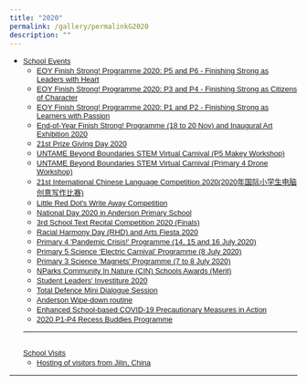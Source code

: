 ```yaml
---
title: "2020"
permalink: /gallery/permalinkG2020
description: ""
---
```


<ul>
<li><u><span style="font-family: arial, sans-serif; font-size: small;">School Events<br /></span></u>
<ul>
<li><span style="font-family: arial, sans-serif; font-size: small;"><a href="https://www.facebook.com/permalink.php?story_fbid=3491826174187735&amp;id=248457555191296" target="_blank" rel="noopener">EOY Finish Strong! Programme 2020: P5 and P6 - Finishing Strong as Leaders with Heart</a><br /></span></li>
<li><span style="font-family: arial, sans-serif; font-size: small;"><a href="https://www.facebook.com/permalink.php?story_fbid=3491796170857402&amp;id=248457555191296" target="_blank" rel="noopener">EOY Finish Strong! Programme 2020: P3 and P4 - Finishing Strong as Citizens of Character</a><br /></span></li>
<li><span style="font-family: arial, sans-serif; font-size: small;"><a href="https://www.facebook.com/permalink.php?story_fbid=3491722790864740&amp;id=248457555191296" target="_blank" rel="noopener">EOY Finish Strong! Programme 2020: P1 and P2 - Finishing Strong as Learners with Passion</a><br /></span></li>
<li><span style="font-family: arial, sans-serif; font-size: small;"><a href="https://www.facebook.com/permalink.php?story_fbid=3491701350866884&amp;id=248457555191296" target="_blank" rel="noopener">End-of-Year Finish Strong! Programme (18 to 20 Nov) and Inaugural Art Exhibition 2020</a><br /></span></li>
<li><span style="font-family: arial, sans-serif; font-size: small;"><a href="https://www.facebook.com/permalink.php?story_fbid=3490485127655173&amp;id=248457555191296" target="_blank" rel="noopener">21st Prize Giving Day 2020</a><br /></span></li>
<li><span style="font-family: arial, sans-serif; font-size: small;"><a href="https://www.facebook.com/permalink.php?story_fbid=3498327916870894&amp;id=248457555191296" target="_blank" rel="noopener">UNTAME Beyond Boundaries STEM Virtual Carnival (P5 Makey Workshop)</a><br /></span></li>
<li><span style="font-family: arial, sans-serif; font-size: small;"><a href="https://www.facebook.com/permalink.php?story_fbid=3490295414340811&amp;id=248457555191296" target="_blank" rel="noopener">UNTAME Beyond Boundaries STEM Virtual Carnival (Primary 4 Drone Workshop)</a><br /></span></li>
<li><span style="font-family: arial, sans-serif; font-size: small;"><a href="https://www.facebook.com/permalink.php?story_fbid=3485612994809053&amp;id=248457555191296" target="_blank" rel="noopener">21st International Chinese Language Competition 2020(2020年国际小学生电脑创意写作比赛)</a><br /></span></li>
<li><span style="font-family: arial, sans-serif; font-size: small;"><a href="https://www.facebook.com/media/set/?vanity=248457555191296&amp;set=a.3356063427764011" target="_blank" rel="noopener">Little Red Dot's Write Away Competition</a><br /></span></li>
<li><span style="font-family: arial, sans-serif; font-size: small;"><a href="https://www.facebook.com/permalink.php?story_fbid=3188589034511452&amp;id=248457555191296" target="_blank" rel="noopener">National Day 2020 in Anderson Primary School</a><br /></span></li>
<li><span style="font-family: arial, sans-serif; font-size: small;"><a href="https://www.facebook.com/permalink.php?story_fbid=3138707232832966&amp;id=248457555191296" target="_blank" rel="noopener">3rd School Text Recital Competition 2020 (Finals)</a><br /></span></li>
<li><span style="font-family: arial, sans-serif; font-size: small;"><a href="https://www.facebook.com/media/set/?vanity=248457555191296&amp;set=a.3120385257998497" target="_blank" rel="noopener">Racial Harmony Day (RHD) and Arts Fiesta 2020</a></span></li>
<li><span style="font-family: arial, sans-serif; font-size: small;"><a href="https://www.facebook.com/permalink.php?story_fbid=3134011899969166&amp;id=248457555191296" target="_blank" rel="noopener">Primary 4 'Pandemic Crisis!' Programme (14, 15 and 16 July 2020)</a></span></li>
<li><span style="font-family: arial, sans-serif; font-size: small;"><a href="https://www.facebook.com/media/set/?vanity=248457555191296&amp;set=a.3088185421218481" target="_blank" rel="noopener">Primary 5 Science &lsquo;Electric Carnival&rsquo; Programme (8 July 2020)</a></span></li>
<li><span style="font-family: arial, sans-serif; font-size: small;"><a href="https://www.facebook.com/media/set/?vanity=248457555191296&amp;set=a.3088685787835111" target="_blank" rel="noopener">Primary 3 Science 'Magnets' Programme (7 to 8 July 2020)</a>&nbsp;</span></li>
<li><span style="font-family: arial, sans-serif; font-size: small;"><a href="https://www.facebook.com/248457555191296/media_set/?set=a.3043038469066510" target="_blank" rel="noopener">NParks Community In Nature (CIN) Schools Awards (Merit)</a>&nbsp;</span></li>
<li><span style="font-family: arial, sans-serif; font-size: small;"><a href="https://www.facebook.com/permalink.php?story_fbid=2716840175019676&amp;id=248457555191296&amp;__xts__[0]=68.ARAzfWN4v97fWcEvyVEphbcepHwJ7kMwaOHrixRqCOgiCyuCgXE6usJLqooKzucr-Ew5o6CbmakxAbr0dhR-XVWNSMA5Ny4BU501tp_n-nt8WI18B6HzZNqmnDcM_EuQzPf8I7qw58iYXvOfCBXVTGO-Lncb1yQ-WdptFfUKXGu9QYMWINwfedt4E5Lu5MUsQ1E8ONH0U3VFG_B-fyB3vGr8Q4pn0k1kqW4G3GXTj3K9RURoXC4D-yznD39Ah9FLbtkETC2W5O4t14vVQhBgHZhLo9fIG5e0qatr8TlXRRMh2EPElv4LTywhH0qKxUPYi0nOwv4vysUVh3Yxqmn3W5L_Ew&amp;__tn__=-R" target="_blank" rel="noopener">Student Leaders' Investiture 2020</a></span></li>
<li><span style="font-family: arial, sans-serif; font-size: small;"><a href="https://www.facebook.com/pg/Anderson-Primary-School-Official-248457555191296/photos/?tab=album&amp;album_id=2710692838967743&amp;__xts__%5B0%5D=68.ARCCUeLDz4qRJV1fi8HK4OwSq74mKMAJ9dn32fjw7tFOEXPimR2eDj53Et9eEf_xO3KctWb3Q65F37DEEX5VNnwEogn8v5ec34KLCfJ3oxsEYgvRG08Z6duVrJ1lBriHa4BwMDNg7jrIKWnjBdzikf4EqSLA7FZRIyDkgCT4tDpFAblBP_Pu3zYmGfqePSZfhhn4u4rJ6k8xN2Y4Jg3j-MHmaZjg5qv8Q8U0RjGYgWqiiCNT-WjUzc1uem7JI87HLZZOEhJwrCnO8_atGhtrnS7FXZTZS_1gktpl_64LJIwfk0sNq3y5YG6UlAC-YNIuaEidsDieRaufOvhtHGZRtAfZzqvgKSdZF1n9S2RKJ7G1z82nny7a2NI47e57NdnC5Q1U5pAxDJhOdJe8COw17ivFkRIpwddj0NuFv2Sn5pcIh2skF-CzqeH7rEsCN9ILVD4AT9XKOe_0aLOw3WTc&amp;__tn__=-UC-R" target="_blank" rel="noopener">Total Defence Mini Dialogue Session</a></span></li>
<li><span style="font-family: arial, sans-serif; font-size: small;"><a href="https://www.facebook.com/248457555191296/videos/2674868145932433/?__xts__[0]=68.ARCNlsP4pUmj2BUqK_YQd5sJiSEYu_LPhmb8JskEvxTCKRj0IRgxyLfJAIfIh3HkBH89Ky9Bu6uh4yIq6LX0dEh6a74VAA9BMIvhFkIeDpRJb3EjTtG8D5bqRJXJUNyrBj2pPh8jxR73WZxSR4APl2iWWNzlb0-hmIEvboZe8P2-FodMou-S4Zy4SQKw298hYH8YSXzODvBcmHgiWdPoFneJp4in-wzbxCKbn0ai-VXtB7tEbh0kkSvBsU8rYfUi4jKUXmuWkxMTQz7IFEOzHVGe42F1WDGmGLbTPLjspdE5PtTGHF86pxPNN8m_pP9uNmwozWj2cIve74BTtJMwxElrgiNvAapaHtQ&amp;__tn__=-R" target="_blank" rel="noopener">Anderson Wipe-down routine</a></span></li>
<li><span style="font-family: arial, sans-serif; font-size: small;"><a href="https://www.facebook.com/permalink.php?story_fbid=2699638503406510&amp;id=248457555191296&amp;__xts__[0]=68.ARAS4IjKEBqOcf_RgeqSTwE7SeqdXhY-Sa6Rs45E3F8Mh8loGFVNfFcpyNgjmnjp-twwiG5dj7epChggK3niFPsKGvu7r2chjze3ZEdyBFmZrMoRiYN_sYOA5uWddJ4_KxdMl2T8sCNKZOOQymqli27LtrfxG0RdyD1jVquKpdHUtk1zJFwI8TqRPWFTmtl8l8jlPgs-st1zTsUcYUUUcTd29qelNO5ZoHX2sBbI8pIN_9mopQpSC5Dl3R16n3nbFeK3kLmAbIyWC73rL6JNCAVDie3ARshi7z1MiGFSwNJjflaPUb9nfYi0Z0cT6cbopCSUuGlbxjtS6CYlrwmQ40VEDg&amp;__tn__=-R" target="_blank" rel="noopener">Enhanced School-based COVID-19 Precautionary Measures in Action</a></span></li>
<li><span style="font-family: arial, sans-serif; font-size: small;"><a href="https://www.facebook.com/pg/Anderson-Primary-School-Official-248457555191296/photos/?tab=album&amp;album_id=2627547753948919" target="_blank" rel="noopener">2020 P1-P4 Recess Buddies Programme</a></span></li>
</ul>
<hr /><span style="font-family: arial, sans-serif; font-size: small;"><u><br />School Visits<br /></u></span>
<ul>
<li><span style="font-family: arial, sans-serif; font-size: small;"><a href="https://www.facebook.com/media/set/?set=a.2657265234310504&amp;type=3&amp;__xts__%5B0%5D=68.ARBvTOlg6aaWpv5iqgffTtsErAwQ_2kAZw-MNRTJAVFfVtnlP8TSR1gNRGIk3II-5vYMSTARjusm_hUDAEYshoYNrS1i6nwLBUxbHmDrSLGQtt4FEdAwfbMOSj6OJDbEljz0Q3NiGZ6p2JzU5QrTWvshGJu0n5HfGJRsHph7zRu9oEQvNfefItgc181RTlrbVTSJHh9pt9Gx8VqsJwLjO8MDs3Jf6UwgLtQn5SEhC1-OGx7esAVRL8hr3dgACNjMVKk69GGqfK0mOfs-elFkYdGzn14SW1fPz3NbGH32XDcLqBWt7QaSjwQVqsDmmP3Dru2NYqytA7rJ6iYiojEQBaNWkc2HYNptaNmklMNKN2rrJpEVaJPuyeDM2rTGULA3P9VwZiJXeGpuf2zwAlAGqSGXW6At9EeiUiJQpZNB7hs4BOM0bYrue7A7HNS9Td2BMNnh1eMw-3dzxm4KJDjB&amp;__tn__=-UC-R" target="_blank" rel="noopener">Hosting of visitors from Jilin, China</a></span></li>
</ul>
</li>
</ul>
<hr />